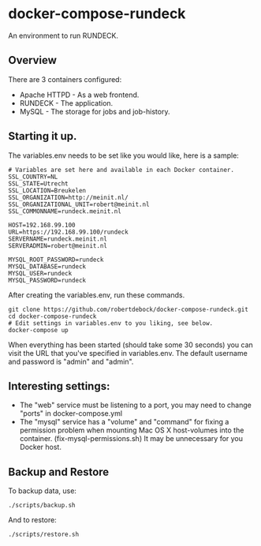 # docker-compose-rundeck
An environment to run RUNDECK.

## Overview
There are 3 containers configured:
- Apache HTTPD - As a web frontend.
- RUNDECK - The application.
- MySQL - The storage for jobs and job-history.

## Starting it up.
The variables.env needs to be set like you would like, here is a sample:

    # Variables are set here and available in each Docker container.
    SSL_COUNTRY=NL
    SSL_STATE=Utrecht
    SSL_LOCATION=Breukelen
    SSL_ORGANIZATION=http://meinit.nl/
    SSL_ORGANIZATIONAL_UNIT=robert@meinit.nl
    SSL_COMMONNAME=rundeck.meinit.nl
    
    HOST=192.168.99.100
    URL=https://192.168.99.100/rundeck
    SERVERNAME=rundeck.meinit.nl
    SERVERADMIN=robert@meinit.nl

    MYSQL_ROOT_PASSWORD=rundeck
    MYSQL_DATABASE=rundeck
    MYSQL_USER=rundeck
    MYSQL_PASSWORD=rundeck

After creating the variables.env, run these commands.

    git clone https://github.com/robertdebock/docker-compose-rundeck.git
    cd docker-compose-rundeck
    # Edit settings in variables.env to you liking, see below.
    docker-compose up

When everything has been started (should take some 30 seconds) you can visit the URL that you've specified in variables.env.
The default username and password is "admin" and "admin".

## Interesting settings:
- The "web" service must be listening to a port, you may need to change "ports" in docker-compose.yml
- The "mysql" service has a "volume" and "command" for fixing a permission problem when mounting Mac OS X host-volumes into the container. (fix-mysql-permissions.sh) It may be unnecessary for you Docker host. 

## Backup and Restore
To backup data, use:

    ./scripts/backup.sh

And to restore:

    ./scripts/restore.sh
